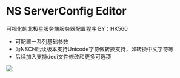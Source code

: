 <!--
 * @Author: HK560
 * @Date: 2022-01-16 12:22:58
 * @LastEditTime: 2022-01-21 18:13:48
 * @LastEditors: HK560
 * @Description: 
 * @FilePath: \NorthStarCN_WIKIh:\github\ttf\NorthStarServerSetting\README.md
-->
# NS ServerConfig Editor
可视化的北极星服务端服务器配置程序  BY：HK560

- 可配置一系列基础参数
- 为NSCN后续版本支持Unicode字符做转换支持，如转换中文字符等
- 后续加入支持dedi文件修改和更多可选项
  
![](https://cdn.jsdelivr.net/gh/HK560/MyPicHub@master/res/pic/20220121181422.png)